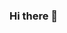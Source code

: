 ### Hi there 👋

<!--
**daylilyk/daylilyk** is a ✨ _special_ ✨ repository because its `README.md` (this file) appears on your GitHub profile.
This repository is for my HTML and CSS Projects. These projects are facilitated by The Tech Academy and as a student this file will be where I store the projects I am challenged to create.
